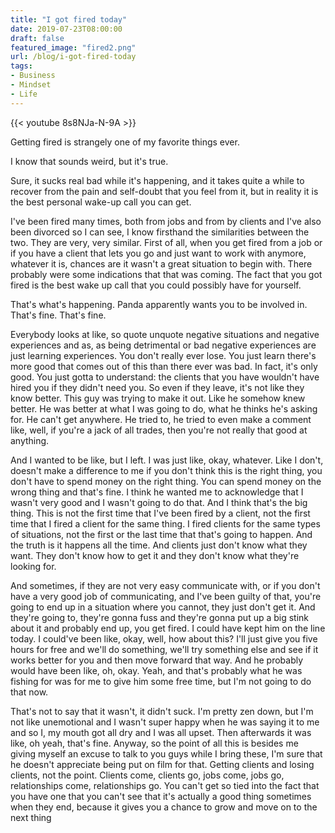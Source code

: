 ```yaml
---
title: "I got fired today"
date: 2019-07-23T08:00:00
draft: false
featured_image: "fired2.png"
url: /blog/i-got-fired-today
tags:
- Business
- Mindset
- Life
---
```


{{< youtube 8s8NJa-N-9A >}} 

Getting fired is strangely one of my favorite things ever.

I know that sounds weird, but it's true. 

Sure, it sucks real bad while it's happening, and it takes quite a while to recover from the pain and self-doubt that you feel from it, but in reality it is the best personal wake-up call you can get.

I've been fired many times, both from jobs and from by clients and I've also been divorced so I can see, I know firsthand the similarities between the two. They are very, very similar. First of all, when you get fired from a job or if you have a client that lets you go and just want to work with anymore, whatever it is, chances are it wasn't a great situation to begin with. There probably were some indications that that was coming. The fact that you got fired is the best wake up call that you could possibly have for yourself. 

That's what's happening. Panda apparently wants you to be involved in. That's fine. That's fine. 

Everybody looks at like, so quote unquote negative situations and negative experiences and as, as being detrimental or bad negative experiences are just learning experiences. You don't really ever lose. You just learn there's more good that comes out of this than there ever was bad. In fact, it's only good. You just gotta to understand: the clients that you have wouldn't have hired you if they didn't need you. So even if they leave, it's not like they know better. This guy was trying to make it out. Like he somehow knew better. He was better at what I was going to do, what he thinks he's asking for. He can't get anywhere. He tried to, he tried to even make a comment like, well, if you're a jack of all trades, then you're not really that good at anything. 

And I wanted to be like, but I left. I was just like, okay, whatever. Like I don't, doesn't make a difference to me if you don't think this is the right thing, you don't have to spend money on the right thing. You can spend money on the wrong thing and that's fine. I think he wanted me to acknowledge that I wasn't very good and I wasn't going to do that. And I think that's the big thing. This is not the first time that I've been fired by a client, not the first time that I fired a client for the same thing. I fired clients for the same types of situations, not the first or the last time that that's going to happen. And the truth is it happens all the time. And clients just don't know what they want. They don't know how to get it and they don't know what they're looking for. 

And sometimes, if they are not very easy communicate with, or if you don't have a very good job of communicating, and I've been guilty of that, you're going to end up in a situation where you cannot, they just don't get it. And they're going to, they're gonna fuss and they're gonna put up a big stink about it and probably end up, you get fired. I could have kept him on the line today. I could've been like, okay, well, how about this? I'll just give you five hours for free and we'll do something, we'll try something else and see if it works better for you and then move forward that way. And he probably would have been like, oh, okay. Yeah, and that's probably what he was fishing for was for me to give him some free time, but I'm not going to do that now. 

That's not to say that it wasn't, it didn't suck. I'm pretty zen down, but I'm not like unemotional and I wasn't super happy when he was saying it to me and so I, my mouth got all dry and I was all upset. Then afterwards it was like, oh yeah, that's fine. Anyway, so the point of all this is besides me giving myself an excuse to talk to you guys while I bring these, I'm sure that he doesn't appreciate being put on film for that. Getting clients and losing clients, not the point. Clients come, clients go, jobs come, jobs go, relationships come, relationships go. You can't get so tied into the fact that you have one that you can't see that it's actually a good thing sometimes when they end, because it gives you a chance to grow and move on to the next thing